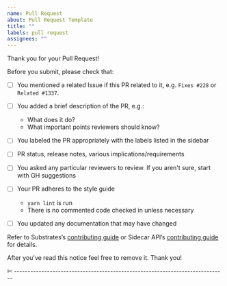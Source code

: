 ```yaml
---
name: Pull Request
about: Pull Request Template
title: ""
labels: pull request
assignees: ""
---
```


Thank you for your Pull Request!

Before you submit, please check that:

- [ ] You mentioned a related Issue if this PR related to it, e.g. `Fixes #228` or `Related #1337`.
- [ ] You added a brief description of the PR, e.g.:
  - What does it do?
  - What important points reviewers should know?

- [ ] You labeled the PR appropriately with the labels listed in the sidebar
- [ ] PR status, release notes, various implications/requirements
- [ ] You asked any particular reviewers to review. If you aren't sure, start with GH suggestions
- [ ] Your PR adheres to the style guide
  - `yarn lint` is run 
  - There is no commented code checked in unless necessary
- [ ] You updated any documentation that may have changed

Refer to Substrates’s [contributing guide](https://github.com/paritytech/substrate/blob/master/docs/CONTRIBUTING.adoc) or Sidecar API’s [contributing guide](https://github.com/paritytech/substrate-api-sidecar/tree/master/src/CONTRIBUTING.md) for details.

After you've read this notice feel free to remove it.
Thank you!

✄ -----------------------------------------------------------------------------
